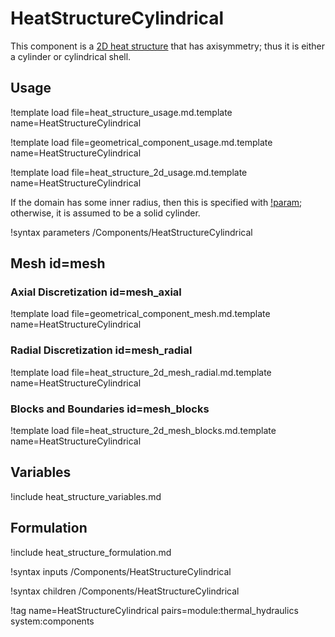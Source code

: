 # HeatStructureCylindrical

This component is a [2D heat structure](component_groups/heat_structure_2d.md)
that has axisymmetry; thus it is either a cylinder or cylindrical shell.

## Usage

!template load file=heat_structure_usage.md.template name=HeatStructureCylindrical

!template load file=geometrical_component_usage.md.template name=HeatStructureCylindrical

!template load file=heat_structure_2d_usage.md.template name=HeatStructureCylindrical

If the domain has some inner radius, then this is specified with
[!param](/Components/HeatStructureCylindrical/inner_radius); otherwise, it is
assumed to be a solid cylinder.

!syntax parameters /Components/HeatStructureCylindrical

## Mesh id=mesh

### Axial Discretization id=mesh_axial

!template load file=geometrical_component_mesh.md.template name=HeatStructureCylindrical

### Radial Discretization id=mesh_radial

!template load file=heat_structure_2d_mesh_radial.md.template name=HeatStructureCylindrical

### Blocks and Boundaries id=mesh_blocks

!template load file=heat_structure_2d_mesh_blocks.md.template name=HeatStructureCylindrical

## Variables

!include heat_structure_variables.md

## Formulation

!include heat_structure_formulation.md

!syntax inputs /Components/HeatStructureCylindrical

!syntax children /Components/HeatStructureCylindrical

!tag name=HeatStructureCylindrical pairs=module:thermal_hydraulics system:components
